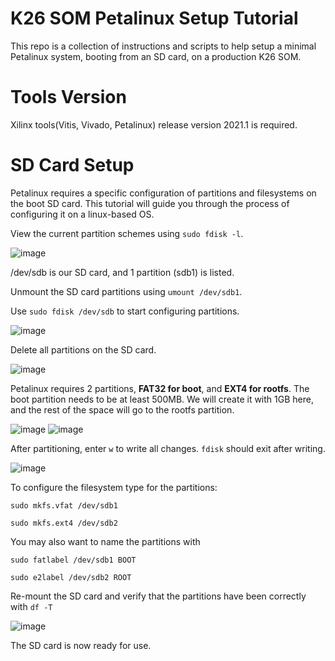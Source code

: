 # K26 SOM Petalinux Setup Tutorial
This repo is a collection of instructions and scripts to help setup a minimal Petalinux system, booting from an SD card, on a production K26 SOM.

# Tools Version
Xilinx tools(Vitis, Vivado, Petalinux) release version 2021.1 is required.

# SD Card Setup
Petalinux requires a specific configuration of partitions and filesystems on the boot SD card.
This tutorial will guide you through the process of configuring it on a linux-based OS.

View the current partition schemes using `sudo fdisk -l`.

![image](https://user-images.githubusercontent.com/65555647/202134189-1bc00bf1-c3d1-46b6-bf5c-c16048b5525b.png) 

/dev/sdb is our SD card, and 1 partition (sdb1) is listed.


Unmount the SD card partitions using `umount /dev/sdb1`.


Use `sudo fdisk /dev/sdb` to start configuring partitions.

![image](https://user-images.githubusercontent.com/65555647/202135125-960edd1e-59fd-4859-a241-0d8b0f02b56a.png)

Delete all partitions on the SD card.

![image](https://user-images.githubusercontent.com/65555647/202136239-a5e38cbc-f744-42eb-a994-8d329b469907.png)


Petalinux requires 2 partitions, **FAT32 for boot**, and **EXT4 for rootfs**. The boot partition needs to be at least 500MB. We will create it with 1GB here, and the rest of the space will go to the rootfs partition.

![image](https://user-images.githubusercontent.com/65555647/202137099-ff2d2009-4f0c-41d8-829a-820eab09b23d.png)
![image](https://user-images.githubusercontent.com/65555647/202137142-ea56cbb2-990e-4db6-ac62-348212d48374.png)

After partitioning, enter `w` to write all changes. `fdisk` should exit after writing.

![image](https://user-images.githubusercontent.com/65555647/202137429-3972b0b8-5e6d-47a1-92ff-acaf45044302.png)


To configure the filesystem type for the partitions:

`sudo mkfs.vfat /dev/sdb1`

`sudo mkfs.ext4 /dev/sdb2`

You may also want to name the partitions with

`sudo fatlabel /dev/sdb1 BOOT`

`sudo e2label /dev/sdb2 ROOT`


Re-mount the SD card and verify that the partitions have been correctly with `df -T`

![image](https://user-images.githubusercontent.com/65555647/202139812-fe8016c8-a943-4d14-8a68-26c7399a89c3.png)


The SD card is now ready for use.



